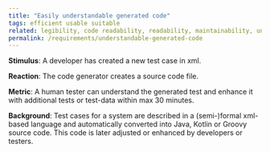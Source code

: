 ```yaml
---
title: "Easily understandable generated code"
tags: efficient usable suitable
related: legibility, code readability, readability, maintainability, understandability, interaction capability
permalink: /requirements/understandable-generated-code
---
```


<div class="quality-requirement" markdown="1">

**Stimulus**: A developer has created a new test case in xml.

**Reaction**: The code generator creates a source code file.

**Metric**: A human tester can understand the generated test and enhance it with additional tests or test-data within max 30 minutes. 

**Background**: Test cases for a system are described in a (semi-)formal xml-based language and automatically converted into Java, Kotlin or Groovy source code. This code is later adjusted or enhanced by developers or testers.

</div><br>




